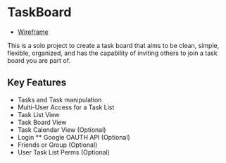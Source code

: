 # TaskBoard
* [Wireframe](https://wireframe.cc/XxgW6y)

This is a solo project to create a task board that aims to be clean, simple, flexible, organized, and has the capability of inviting others to join a task board you are part of.

## Key Features

* Tasks and Task manipulation
* Multi-User Access for a Task List
* Task List View
* Task Board View
* Task Calendar View (Optional)
* Login
** Google OAUTH API (Optional)
* Friends or Group (Optional)
* User Task List Perms (Optional)
